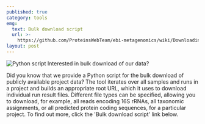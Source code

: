 ```yaml
---
published: true
category: tools
emg:
  text: Bulk download script
  url: >-
    https://github.com/ProteinsWebTeam/ebi-metagenomics/wiki/Downloading-results-programmatically
layout: post
---
```

![Python script]({{site.baseurl}}/assets/media/images/posts/ico_code_EMG_grey.png)
Interested in bulk download of our data?

Did you know that we provide a Python script for the bulk download of publicly available project data? The tool iterates over all samples and runs in a project and builds an appropriate root URL, which it uses to download individual run result files. Different file types can be specified, allowing you to download, for example, all reads encoding 16S rRNAs, all taxonomic assignments, or all predicted protein coding sequences, for a particular project. To find out more, click the 'Bulk download script' link below.
